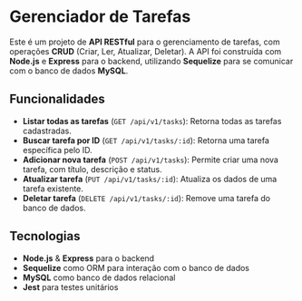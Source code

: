 # Gerenciador de Tarefas

Este é um projeto de **API RESTful** para o gerenciamento de tarefas, com operações **CRUD** (Criar, Ler, Atualizar, Deletar). A API foi construída com **Node.js** e **Express** para o backend, utilizando **Sequelize** para se comunicar com o banco de dados **MySQL**.

## Funcionalidades

- **Listar todas as tarefas** (`GET /api/v1/tasks`): Retorna todas as tarefas cadastradas.
- **Buscar tarefa por ID** (`GET /api/v1/tasks/:id`): Retorna uma tarefa específica pelo ID.
- **Adicionar nova tarefa** (`POST /api/v1/tasks`): Permite criar uma nova tarefa, com título, descrição e status.
- **Atualizar tarefa** (`PUT /api/v1/tasks/:id`): Atualiza os dados de uma tarefa existente.
- **Deletar tarefa** (`DELETE /api/v1/tasks/:id`): Remove uma tarefa do banco de dados.

## Tecnologias

- **Node.js** & **Express** para o backend
- **Sequelize** como ORM para interação com o banco de dados
- **MySQL** como banco de dados relacional
- **Jest** para testes unitários
